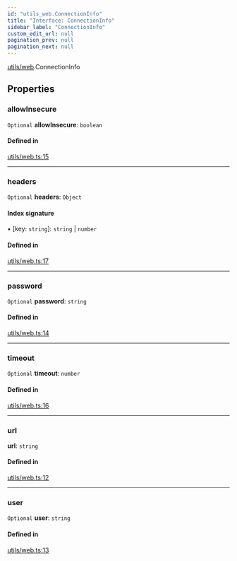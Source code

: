 ```yaml
---
id: "utils_web.ConnectionInfo"
title: "Interface: ConnectionInfo"
sidebar_label: "ConnectionInfo"
custom_edit_url: null
pagination_prev: null
pagination_next: null
---
```


[utils/web](../modules/utils_web.md).ConnectionInfo

## Properties

### allowInsecure

 `Optional` **allowInsecure**: `boolean`

#### Defined in

[utils/web.ts:15](https://github.com/near/near-api-js/blob/a0c9a104/packages/near-api-js/src/utils/web.ts#L15)

___

### headers

 `Optional` **headers**: `Object`

#### Index signature

▪ [key: `string`]: `string` \| `number`

#### Defined in

[utils/web.ts:17](https://github.com/near/near-api-js/blob/a0c9a104/packages/near-api-js/src/utils/web.ts#L17)

___

### password

 `Optional` **password**: `string`

#### Defined in

[utils/web.ts:14](https://github.com/near/near-api-js/blob/a0c9a104/packages/near-api-js/src/utils/web.ts#L14)

___

### timeout

 `Optional` **timeout**: `number`

#### Defined in

[utils/web.ts:16](https://github.com/near/near-api-js/blob/a0c9a104/packages/near-api-js/src/utils/web.ts#L16)

___

### url

 **url**: `string`

#### Defined in

[utils/web.ts:12](https://github.com/near/near-api-js/blob/a0c9a104/packages/near-api-js/src/utils/web.ts#L12)

___

### user

 `Optional` **user**: `string`

#### Defined in

[utils/web.ts:13](https://github.com/near/near-api-js/blob/a0c9a104/packages/near-api-js/src/utils/web.ts#L13)

